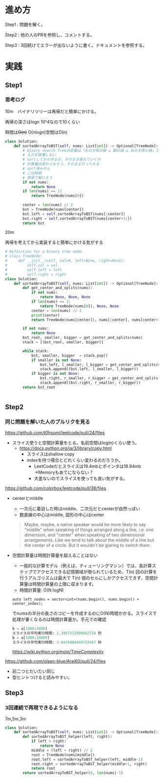 # 進め方

Step1 : 問題を解く。

Step2 : 他の人のPRを参照し、コメントする。

Step3 : 3回続けてエラーが出ないように書く。ドキュメントを参照する。

# 実践

## Step1

### 思考ログ

10m　バイナリツリーは再帰だと簡単にかける。

再帰の深さはlogn 10^4なので10くらい

時間は~~O(n)~~ O(nlogn)空間はO(n)

```python
class Solution:
    def sortedArrayToBST(self, nums: List[int]) -> Optional[TreeNode]:
        # binary search Treeの定義は「左の子孫の値 ≤ 親の値 ≤ 右の子孫の値」という制約を持つ二分木である。
        # 入力を破壊しない
        # sortしてから作るか、そのまま植えていくか
        # 計算量は変わらなそう。そのまま行ってみる
        # sort済みやん
        # 二分探索
        # 再帰で解けそう
        if not nums:
            return None
        if len(nums) == 1:
            return TreeNode(nums[0])
        
        center = len(nums) // 2
        bst = TreeNode(nums[center])
        bst.left = self.sortedArrayToBST(nums[:center])
        bst.right = self.sortedArrayToBST(nums[center+1:])
        return bst
```

20m

再帰を考えてから実装すると簡単にかける気がする

```python
# Definition for a binary tree node.
# class TreeNode:
#     def __init__(self, val=0, left=None, right=None):
#         self.val = val
#         self.left = left
#         self.right = right
class Solution:
    def sortedArrayToBST(self, nums: List[int]) -> Optional[TreeNode]:
        def get_center_and_splits(nums):
            if not nums:
                return None, None, None
            if len(nums) == 1:
                return TreeNode(nums[0]), None, None
            center = len(nums) // 2
            print(center)
            return TreeNode(nums[center]), nums[:center], nums[center+1:]

        if not nums:
            return None
        bst_root, smaller, bigger = get_center_and_splits(nums)
        stack = [(bst_root, smaller, bigger)]

        while stack:
            bst, smaller, bigger  = stack.pop()
            if smaller is not None:
                bst.left, l_smaller, l_bigger = get_center_and_splits(smaller)
                stack.append((bst.left, l_smaller, l_bigger))
            if bigger is not None:
                bst.right, r_smaller, r_bigger = get_center_and_splits(bigger)
                stack.append((bst.right, r_smaller, r_bigger))
        return bst_root
                
```

## Step2

### 同じ問題を解いた人のプルリクを見る

https://github.com/t0hsumi/leetcode/pull/24/files

- スライス使うと空間計算量をとる。名前空間はlog(n)くらい使う。
    - https://docs.python.org/ja/3/library/copy.html
        - スライスはshallow copy
        - indexを持つ場合とどれくらい変わるのだろうか。
            - LeetCodeだとスライスは19.4mbとポインタは18.94mb →Memoryもあてにならない？
            - 大差ないのでスライスを使っても良い気がする。

https://github.com/colorbox/leetcode/pull/38/files

- centerとmiddle
    - 一次元に着目した時はmiddle、二次元だとcenterが自然っぽい
    - 数直線の中心はmiddle, 図形の中心はcenter
    
    > Maybe, maybe, a native speaker would be more likely to say "middle" when speaking of things arranged along a line, i.e. one dimension, and "center" when speaking of two dimensional arrangements. Like we tend to talk about the middle of a line but the center of a circle. But it wouldn't be glaring to switch them.
    > 
- 空間計算量は時間計算量を超えることはない
    - 一般的な計算モデル（例えば、ティューリングマシン）では、各計算ステップでアクセスできる記憶領域が限られているため、T(n) 回の計算を行うアルゴリズムは最大で T(n) 個のセルにしかアクセスできず、空間計算量は時間計算量の上限に収まります。
    - 時間計算量: O(N logN)
    
    ```
    auto left_nodes = vector<int>(nums.begin(), nums.begin() + center_index);
    ```
    
    でnumsの半分の長さのコピーを作成するのにO(N)時間かかる。スライスで処理が重くなるのは時間計算量か。手元での確認
    
    ```python
    b = a[1000:5000]
    スライスの平均実行時間: 1.3967312909662724 秒
    b = a[1000:10000]
    スライスの平均実行時間: 3.0429488489753567 秒
    ```
    
    https://wiki.python.org/moin/TimeComplexity
    

https://github.com/olsen-blue/Arai60/pull/24/files

- 前二つとだいたい同じ
- 型ヒントつけると読みやすい。

## Step3

### 3回連続で再現できるようになる

7m,5m,3m

```python
class Solution:
    def sortedArrayToBST(self, nums: List[int]) -> Optional[TreeNode]:
        def sortedArrayToBST_helper(left, right):
            if left > right:
                return None
            middle = (left + right) // 2
            root = TreeNode(nums[middle])
            root.left = sortedArrayToBST_helper(left, middle-1)
            root.right = sortedArrayToBST_helper(middle+1, right)
            return root
        return sortedArrayToBST_helper(0, len(nums)-1)
```
